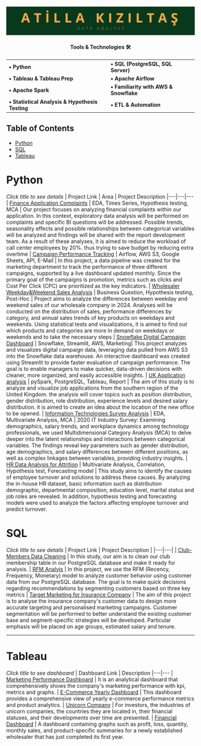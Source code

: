 ![image](https://github.com/AtilaKzlts/IT-Survey/blob/main/assets/pics/readme.png)

<div align="center">
  <h4>Tools & Technologies 🛠 </h4>
  <table>
    <tr>
      <td><b>▪ Python</b></td>
      <td><b>▪ SQL (PostgreSQL, SQL Server)</b></td>
    </tr>
    <tr>
      <td><b>▪ Tableau & Tableau Prep</b></td>
      <td><b>▪ Apache Airflow</b></td>
    </tr>
    <tr>
      <td><b>▪ Apache Spark</b></td>
      <td><b>▪ Familiarity with AWS & Snowflake</b></td>
    </tr>
    <tr>
      <td><b>▪ Statistical Analysis & Hypothesis Testing</b></td>
      <td><b>▪ ETL & Automation</b></td>
    </tr>
  </table>
</div>


## Table of Contents

- [Python](#python)
- [SQL](#sql)
- [Tableau](#tableau)

# Python
*Click title to see details*
| Project Link | Area | Project Description 
|---|---|---
| [Finance Application Complaints](https://github.com/AtilaKzlts/Finance-Application-Complaints) | EDA, Times Series, Hypothesis testing, MCA  |  Our project focuses on analyzing financial complaints within our application. In this context, exploratory data analysis will be performed on complaints and specific BI questions will be addressed. Possible trends, seasonality effects and possible relationships between categorical variables will be analyzed and findings will be shared with the report development team. As a result of these analyses, it is aimed to reduce the workload of call center employees by 20%. thus trying to save budget by reducing extra overtime
| [Campaign Performance Tracking](https://github.com/AtilaKzlts/Airflow-Campaign) | Airflow, AWS S3, Google Sheets, API, E-Mail | In this project, a data pipeline was created for the marketing department to track the performance of three different campaigns, supported by a live dashboard updated monthly. Since the primary goal of the campaigns is promotion, metrics such as clicks and Cost Per Click (CPC) are prioritized as the key indicators.
| [Wholesaler Weekday&Weekend Sales Analysis](https://github.com/AtilaKzlts/Wholesaler-Analysis) | Business Question, Hypothesis testing, Post-Hoc  |  Project aims to analyze the differences between weekday and weekend sales of our wholesale company in 2024. Analyses will be conducted on the distribution of sales, performance differences by category, and annual sales trends of key products on weekdays and weekends. Using statistical tests and visualizations, it is aimed to find out which products and categories are more in demand on weekdays or weekends and to take the necessary steps
| [Snowflake Digital Campaign Dashboard](https://github.com/AtilaKzlts/Snowflake-Streamlit/blob/main/README.md) | Snowflake, Streamlit, AWS, Marketing| This project analyzes and visualizes digital campaign data, leveraging data pulled from AWS S3 into the Snowflake data warehouse. An interactive dashboard was created using Streamlit to provide faster evaluation of campaign performance. The goal is to enable managers to make quicker, data-driven decisions with cleaner, more organized, and easily accessible insights.
| [UK Application analysis](https://github.com/AtilaKzlts/Application-Analyis) | pySpark, PostgreSQL, Tableau, Report  |  The aim of this study is to analyze and visualize job applications from the southern region of the United Kingdom. the analysis will cover topics such as position distribution, gender distribution, role distribution, experience levels and desired salary distribution. it is aimed to create an idea about the location of the new office to be opened.
| [Information Technologies Survey Analysis](https://github.com/AtilaKzlts/IT-Survey) |  EDA,  Multivariate Analysis, MCA |  2020 IT Industry Survey: Examining demographics, salary trends, and workplace dynamics among technology professionals, we used Multidimensional Category Analysis (MCA) to delve deeper into the latent relationships and interactions between categorical variables. The findings reveal key parameters such as gender distribution, age demographics, and salary differences between different positions, as well as complex linkages between variables, providing industry insights. 
| [HR Data Analysis for Attrition](https://github.com/AtilaKzlts/HR-Data-Analysis-Forecasting-for-Attrition) | Multivariate Analysis, Correlation, Hypothesis test, Forecasting model |  This study aims to identify the causes of employee turnover and solutions to address these causes. By analyzing the in-house HR dataset, basic information such as distribution demographic, departmental composition, education level, marital status and job roles are revealed. In addition, hypothesis testing and forecasting models were used to analyze the factors affecting employee turnover and predict turnover.

# SQL
*Click title to see details*
| Project Link | Project Description | 
|---|---|
| [Club-Members Data Cleaning](https://github.com/AtilaKzlts/SQL-Cleaner/tree/main) |  In this study, our aim is to clean our club membership table in our PostgreSQL database and make it ready for analysis.
| [RFM Analyis](https://github.com/AtilaKzlts/RFM-SQL) |  In this project, we use the RFM (Recency, Frequency, Monetary) model to analyze customer behavior using customer data from our PostgreSQL database. The goal is to make quick decisions regarding recommendations by segmenting customers based on three key metrics
| [Target Marketing for Insurance Company](https://github.com/AtilaKzlts/Target-Marketing)  |  The aim of this project is to analyse the insurance company's customer data to design more accurate targeting and personalised marketing campaigns. Customer segmentation will be performed to better understand the existing customer base and segment-specific strategies will be developed. Particular emphasis will be placed on age groups, estimated salary and tenure.

***

# Tableau
*Click title to see dashboard*
| Dashboard Link |  Description 
|---|---
| [Marketing Performance Dashboard](https://public.tableau.com/app/profile/atilla.kiziltas/viz/MarketingPerformance_17402349899520/Dashboard2) |  It is an analytical dashboard that comprehensively shows the company's marketing performance with kpi, metrics and graphs.
| [E-Commerce Yearly Dashboard](https://public.tableau.com/app/profile/atilla.kiziltas/viz/e-commerce_17078405040010/Dashboard1) | This dashboard provides a comprehensive view of yearly e-commerce performance metrics and product analytics. 
| [Unicorn Company](https://public.tableau.com/app/profile/atilla.kiziltas/viz/The_Unicorns/Dashboard1) |  For investors, the industries of unicorn companies, the countries they are located in, their financial statuses, and their developments over time are presented.
| [Financial Dashboard](https://public.tableau.com/app/profile/atilla.kiziltas/viz/financial_sum/en_yen) |  A dashboard containing graphs such as profit, loss, quantity, monthly sales, and product-specific summaries for a newly established wholesaler that has just completed its first year.


